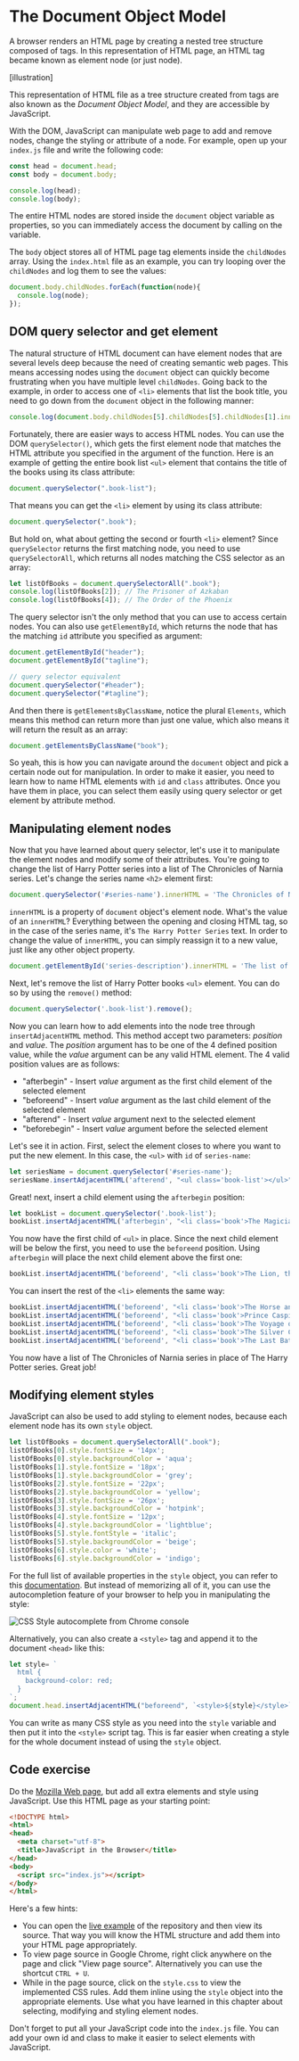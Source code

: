 # The Document Object Model

A browser renders an HTML page by creating a nested tree structure composed of tags. In this representation of HTML page, an HTML tag became known as element node (or just node).

[illustration]

This representation of HTML file as a tree structure created from tags are also known as the _Document Object Model_, and they are accessible by JavaScript.

With the DOM, JavaScript can manipulate web page to add and remove nodes, change the styling or attribute of a node. For example, open up your `index.js` file and write the following code:

```js
const head = document.head;
const body = document.body;

console.log(head);
console.log(body);
```

The entire HTML nodes are stored inside the `document` object variable as properties, so you can immediately access the document by calling on the variable.

The `body` object stores all of HTML page tag elements inside the `childNodes` array. Using the `index.html` file as an example, you can try looping over the `childNodes` and log them to see the values:

```js
document.body.childNodes.forEach(function(node){
  console.log(node);
});
```

## DOM query selector and get element

The natural structure of HTML document can have element nodes that are several levels deep because the need of creating semantic web pages. This means accessing nodes using the `document` object can quickly become frustrating when you have multiple level `childNodes`. Going back to the example, in order to access one of `<li>` elements that list the book title, you need to go down from the `document` object in the following manner:

```js
console.log(document.body.childNodes[5].childNodes[5].childNodes[1].innerHTML);
```

Fortunately, there are easier ways to access HTML nodes. You can use the DOM `querySelector()`, which gets the first element node that matches the HTML attribute you specified in the argument of the function. Here is an example of getting the entire book list `<ul>` element that contains the title of the books using its class attribute:

```js
document.querySelector(".book-list");
```

That means you can get the `<li>` element by using its class attribute:

```js
document.querySelector(".book");
```

But hold on, what about getting the second or fourth `<li>` element? Since `querySelector` returns the first matching node, you need to use `querySelectorAll`, which returns all nodes matching the CSS selector as an array:

```js
let listOfBooks = document.querySelectorAll(".book");
console.log(listOfBooks[2]); // The Prisoner of Azkaban
console.log(listOfBooks[4]); // The Order of the Phoenix
```

The query selector isn't the only method that you can use to access certain nodes. You can also use `getElementById`, which returns the node that has the matching `id` attribute you specified as argument:

```js
document.getElementById("header");
document.getElementById("tagline");

// query selector equivalent
document.querySelector("#header");
document.querySelector("#tagline");
```

And then there is `getElementsByClassName`, notice the plural `Elements`, which means this method can return more than just one value, which also means it will return the result as an array:

```js
document.getElementsByClassName("book");
```

So yeah, this is how you can navigate around the `document` object and pick a certain node out for manipulation. In order to make it easier, you need to learn how to name HTML elements with `id` and `class` attributes. Once you have them in place, you can select them easily using query selector or get element by attribute method.

## Manipulating element nodes

Now that you have learned about query selector, let's use it to manipulate the element nodes and modify some of their attributes. You're going to change the list of Harry Potter series into a list of The Chronicles of Narnia series. Let's change the series name `<h2>` element first:

```js
document.querySelector('#series-name').innerHTML = 'The Chronicles of Narnia Series';
```

`innerHTML` is a property of `document` object's element node. What's the value of an `innerHTML`? Everything between the opening and closing HTML tag, so in the case of the series name, it's `The Harry Potter Series` text. In order to change the value of `innerHTML`, you can simply reassign it to a new value, just like any other object property.

```js
document.getElementById('series-description').innerHTML = 'The list of Narnia book series';
```

Next, let's remove the list of Harry Potter books `<ul>` element. You can do so by using the `remove()` method:

```js
document.querySelector('.book-list').remove();
```

Now you can learn how to add elements into the node tree through `insertAdjacentHTML` method. This method accept two parameters: _position_ and _value_. The _position_ argument has to be one of the 4 defined position value, while the _value_ argument can be any valid HTML element. The 4 valid position values are as follows:

* "afterbegin" - Insert _value_ argument as the first child element of the selected element
* "beforeend" - Insert _value_ argument as the last child element of the selected element
* "afterend" - Insert _value_ argument next to the selected element
* "beforebegin" - Insert _value_ argument before the selected element

Let's see it in action. First, select the element closes to where you want to put the new element. In this case, the `<ul>` with `id` of `series-name`:

```js
let seriesName = document.querySelector('#series-name');
seriesName.insertAdjacentHTML('afterend', "<ul class='book-list'></ul>");
```

Great! next, insert a child element using the `afterbegin` position:

```js
let bookList = document.querySelector('.book-list');
bookList.insertAdjacentHTML('afterbegin', "<li class='book'>The Magician's Nephew</li>");
```

You now have the first child of `<ul>` in place. Since the next child element will be below the first, you need to use the `beforeend` position. Using `afterbegin` will place the next child element above the first one:

```js
bookList.insertAdjacentHTML('beforeend', "<li class='book'>The Lion, the Witch, and the Wardrobe</li>");
```

You can insert the rest of the `<li>` elements the same way:

```js
bookList.insertAdjacentHTML('beforeend', "<li class='book'>The Horse and His Boy</li>");
bookList.insertAdjacentHTML('beforeend', "<li class='book'>Prince Caspian</li>");
bookList.insertAdjacentHTML('beforeend', "<li class='book'>The Voyage of the Dawn Treader</li>");
bookList.insertAdjacentHTML('beforeend', "<li class='book'>The Silver Chair</li>");
bookList.insertAdjacentHTML('beforeend', "<li class='book'>The Last Battle</li>");
```

You now have a list of The Chronicles of Narnia series in place of The Harry Potter series. Great job!

## Modifying element styles

JavaScript can also be used to add styling to element nodes, because each element node has its own `style` object.

```js
let listOfBooks = document.querySelectorAll(".book");
listOfBooks[0].style.fontSize = '14px';
listOfBooks[0].style.backgroundColor = 'aqua';
listOfBooks[1].style.fontSize = '18px';
listOfBooks[1].style.backgroundColor = 'grey';
listOfBooks[2].style.fontSize = '22px';
listOfBooks[2].style.backgroundColor = 'yellow';
listOfBooks[3].style.fontSize = '26px';
listOfBooks[3].style.backgroundColor = 'hotpink';
listOfBooks[4].style.fontSize = '12px';
listOfBooks[4].style.backgroundColor = 'lightblue';
listOfBooks[5].style.fontStyle = 'italic';
listOfBooks[5].style.backgroundColor = 'beige';
listOfBooks[6].style.color = 'white';
listOfBooks[6].style.backgroundColor = 'indigo';
```

For the full list of available properties in the `style` object, you can refer to this [documentation](https://www.w3schools.com/jsref/dom_obj_style.asp). But instead of memorizing all of it, you can use the autocompletion feature of your browser to help you in manipulating the style:

![CSS Style autocomplete from Chrome console](images/16/css-style-autocomplete.png)

Alternatively, you can also create a `<style>` tag and append it to the document `<head>` like this:

```js
let style= `
  html {
    background-color: red;
  }
`;
document.head.insertAdjacentHTML("beforeend", `<style>${style}</style>`);
```

You can write as many CSS style as you need into the `style` variable and then put it into the `<style>` script tag. This is far easier when creating a style for the whole document instead of using the `style` object.

## Code exercise

Do the [Mozilla Web page](https://github.com/mdn/beginner-html-site-styled), but add all extra elements and style using JavaScript. Use this HTML page as your starting point:

```html
<!DOCTYPE html>
<html>
<head>
  <meta charset="utf-8">
  <title>JavaScript in the Browser</title>
</head>
<body>
  <script src="index.js"></script>
</body>
</html>
```

Here's a few hints:

* You can open the [live example](http://mdn.github.io/beginner-html-site-styled/) of the repository and then view its source. That way you will know the HTML structure and add them into your HTML page appropriately.
* To view page source in Google Chrome, right click anywhere on the page and click "View page source". Alternatively you can use the shortcut `CTRL + U`.
* While in the page source, click on the `style.css` to view the implemented CSS rules. Add them inline using the `style` object into the appropriate elements. Use what you have learned in this chapter about selecting, modifying and styling element nodes.

Don't forget to put all your JavaScript code into the `index.js` file. You can add your own id and class to make it easier to select elements with JavaScript.